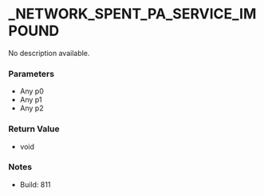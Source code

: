 # _NETWORK_SPENT_PA_SERVICE_IMPOUND

No description available.

### Parameters
* Any p0
* Any p1
* Any p2

### Return Value
* void

### Notes
* Build: 811

